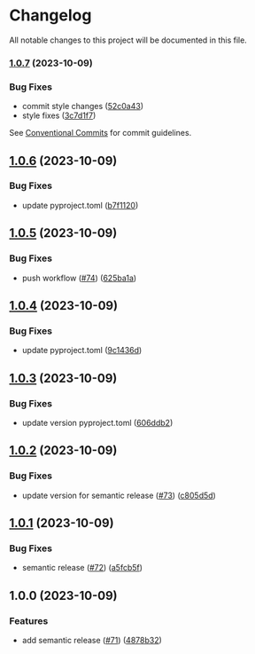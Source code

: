 # Changelog

All notable changes to this project will be documented in this file.

### [1.0.7](https://github.com/cloud-labs-infra/github-backup/compare/v1.0.6...v1.0.7) (2023-10-09)


### Bug Fixes

* commit style changes ([52c0a43](https://github.com/cloud-labs-infra/github-backup/commit/52c0a43658abfd89261e5413e49da7543f2c39df))
* style fixes ([3c7d1f7](https://github.com/cloud-labs-infra/github-backup/commit/3c7d1f71931ba17461a260ba76819dc6e7d90c52))

See
[Conventional Commits](https://conventionalcommits.org) for commit guidelines.

## [1.0.6](https://github.com/cloud-labs-infra/github-backup/compare/v1.0.5...v1.0.6) (2023-10-09)


### Bug Fixes

* update pyproject.toml ([b7f1120](https://github.com/cloud-labs-infra/github-backup/commit/b7f112053cbdf717c32e586df0637be4840ed90a))

## [1.0.5](https://github.com/cloud-labs-infra/github-backup/compare/v1.0.4...v1.0.5) (2023-10-09)


### Bug Fixes

* push workflow ([#74](https://github.com/cloud-labs-infra/github-backup/issues/74)) ([625ba1a](https://github.com/cloud-labs-infra/github-backup/commit/625ba1a168cc18b2d553ee52aac7efab21037b73))

## [1.0.4](https://github.com/cloud-labs-infra/github-backup/compare/v1.0.3...v1.0.4) (2023-10-09)


### Bug Fixes

* update pyproject.toml ([9c1436d](https://github.com/cloud-labs-infra/github-backup/commit/9c1436d572ee617094cf6ddf4424a5587f012d63))

## [1.0.3](https://github.com/cloud-labs-infra/github-backup/compare/v1.0.2...v1.0.3) (2023-10-09)


### Bug Fixes

* update version pyproject.toml ([606ddb2](https://github.com/cloud-labs-infra/github-backup/commit/606ddb23b10f0089128082fe036b321c2b692cf9))

## [1.0.2](https://github.com/cloud-labs-infra/github-backup/compare/v1.0.1...v1.0.2) (2023-10-09)


### Bug Fixes

* update version for semantic release ([#73](https://github.com/cloud-labs-infra/github-backup/issues/73)) ([c805d5d](https://github.com/cloud-labs-infra/github-backup/commit/c805d5d3f755b32aa446083ba265777adb9504a5))

## [1.0.1](https://github.com/cloud-labs-infra/github-backup/compare/v1.0.0...v1.0.1) (2023-10-09)


### Bug Fixes

* semantic release ([#72](https://github.com/cloud-labs-infra/github-backup/issues/72)) ([a5fcb5f](https://github.com/cloud-labs-infra/github-backup/commit/a5fcb5f0bf8e411f322693dc59dff0f0ddef8757))

## 1.0.0 (2023-10-09)


### Features

* add semantic release ([#71](https://github.com/cloud-labs-infra/github-backup/issues/71)) ([4878b32](https://github.com/cloud-labs-infra/github-backup/commit/4878b3239cb86125ab7750512ad6da71ea31c18a))
